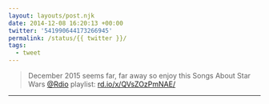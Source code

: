 ```yaml
---
layout: layouts/post.njk
date: 2014-12-08 16:20:13 +00:00
twitter: '541990644173266945'
permalink: /status/{{ twitter }}/
tags: 
  - tweet
---
```


> December 2015 seems far, far away so enjoy this Songs About Star Wars [@Rdio](https://twitter.com/Rdio) playlist: [rd.io/x/QVsZOzPmNAE/](http://rd.io/x/QVsZOzPmNAE/)

---
